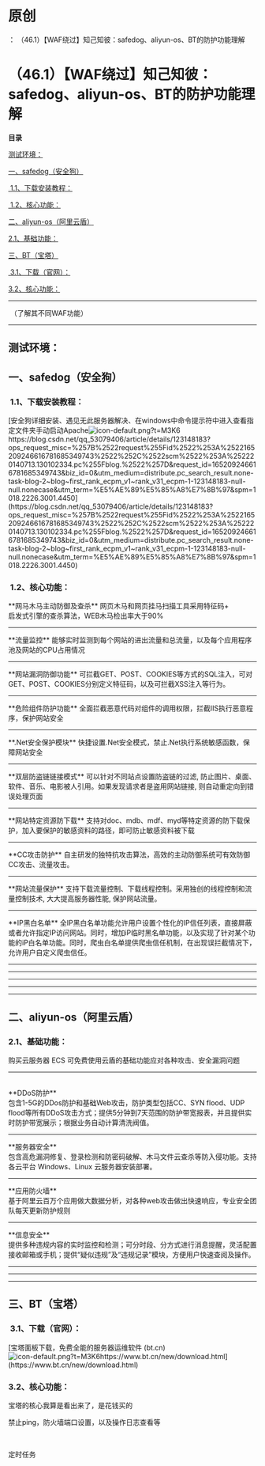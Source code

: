# 原创
：  （46.1）【WAF绕过】知己知彼：safedog、aliyun-os、BT的防护功能理解

# （46.1）【WAF绕过】知己知彼：safedog、aliyun-os、BT的防护功能理解

**目录**

[测试环境：](#%E6%B5%8B%E8%AF%95%E7%8E%AF%E5%A2%83%EF%BC%9A)

[一、safedog（安全狗）](#%E4%B8%80%E3%80%81safedog%EF%BC%88%E5%AE%89%E5%85%A8%E7%8B%97%EF%BC%89)

[ 1.1、下载安装教程：](#%C2%A01.1%E3%80%81%E4%B8%8B%E8%BD%BD%E5%AE%89%E8%A3%85%E6%95%99%E7%A8%8B%EF%BC%9A)

[ 1.2、核心功能：](#%C2%A01.2%E3%80%81%E6%A0%B8%E5%BF%83%E5%8A%9F%E8%83%BD%EF%BC%9A)

[二、aliyun-os（阿里云盾）](#%E4%BA%8C%E3%80%81aliyun-os%EF%BC%88%E9%98%BF%E9%87%8C%E4%BA%91%E7%9B%BE%EF%BC%89)

[2.1、基础功能：](#2.1%E3%80%81%E5%9F%BA%E7%A1%80%E5%8A%9F%E8%83%BD%EF%BC%9A)

[三、BT（宝塔）](#%E4%B8%89%E3%80%81BT%EF%BC%88%E5%AE%9D%E5%A1%94%EF%BC%89)

[ 3.1、下载（官网）：](#%C2%A03.1%E3%80%81%E4%B8%8B%E8%BD%BD%EF%BC%88%E5%AE%98%E7%BD%91%EF%BC%89%EF%BC%9A)

[3.2、核心功能：](#3.2%E3%80%81%E6%A0%B8%E5%BF%83%E5%8A%9F%E8%83%BD%EF%BC%9A)

---


 （了解其不同WAF功能）

---


## 测试环境：

## 一、safedog（安全狗）

> 
<h3> 1.1、下载安装教程：</h3>
[安全狗详细安装、遇见无此服务器解决、在windows中命令提示符中进入查看指定文件夹手动启动Apache<img alt="icon-default.png?t=M3K6" src="https://csdnimg.cn/release/blog_editor_html/release2.1.0/ckeditor/plugins/CsdnLink/icons/icon-default.png?t=M3K6"/>https://blog.csdn.net/qq_53079406/article/details/123148183?ops_request_misc=%257B%2522request%255Fid%2522%253A%2522165209246616781685349743%2522%252C%2522scm%2522%253A%252220140713.130102334.pc%255Fblog.%2522%257D&amp;request_id=165209246616781685349743&amp;biz_id=0&amp;utm_medium=distribute.pc_search_result.none-task-blog-2~blog~first_rank_ecpm_v1~rank_v31_ecpm-1-123148183-null-null.nonecase&amp;utm_term=%E5%AE%89%E5%85%A8%E7%8B%97&amp;spm=1018.2226.3001.4450](https://blog.csdn.net/qq_53079406/article/details/123148183?ops_request_misc=%257B%2522request%255Fid%2522%253A%2522165209246616781685349743%2522%252C%2522scm%2522%253A%252220140713.130102334.pc%255Fblog.%2522%257D&amp;request_id=165209246616781685349743&amp;biz_id=0&amp;utm_medium=distribute.pc_search_result.none-task-blog-2~blog~first_rank_ecpm_v1~rank_v31_ecpm-1-123148183-null-null.nonecase&amp;utm_term=%E5%AE%89%E5%85%A8%E7%8B%97&amp;spm=1018.2226.3001.4450)



> 
<h3> 1.2、核心功能：</h3>
**网马木马主动防御及查杀**
网页木马和网页挂马扫描工具采用特征码+<br/> 启发式引擎的查杀算法，WEB木马检出率大于90%
<hr/>
**流量监控**
能够实时监测到每个网站的进出流量和总流量，以及每个应用程序池及网站的CPU占用情况
<hr/>
**网站漏洞防御功能**
可拦截GET、POST、COOKIES等方式的SQL注入，可对GET、POST、COOKIES分别定义特征码，以及可拦截XSS注入等行为。
<hr/>
**危险组件防护功能**
全面拦截恶意代码对组件的调用权限，拦截IIS执行恶意程序，保护网站安全
<hr/>
**.Net安全保护模块**
快捷设置.Net安全模式，禁止.Net执行系统敏感函数，保障网站安全
<hr/>
**双层防盗链链接模式**
可以针对不同站点设置防盗链的过滤, 防止图片、桌面、软件、音乐、电影被人引用。如果发现请求者是盗用网站链接, 则自动重定向到错误处理页面
<hr/>
**网站特定资源防下载**
支持对doc、mdb、mdf、myd等特定资源的防下载保护，加入要保护的敏感资料的路径，即可防止敏感资料被下载
<hr/>
**CC攻击防护**
自主研发的独特抗攻击算法，高效的主动防御系统可有效防御<br/> CC攻击、流量攻击。
<hr/>
**网站流量保护**
支持下载流量控制、下载线程控制。采用独创的线程控制和流量控制技术, 大大提高服务器性能, 保护网站流量。
<hr/>
**IP黑白名单**
全IP黑白名单功能允许用户设置个性化的IP信任列表，直接屏蔽或者允许指定IP访问网站。同时，增加iP临时黑名单功能，以及实现了针对某个功能的iP白名单功能。同时，爬虫白名单提供爬虫信任机制，在出现误拦截情况下，允许用户自定义爬虫信任。


---


---


---


---


---


## 二、aliyun-os（阿里云盾）

> 
<h3>2.1、基础功能：</h3>
购买云服务器 ECS 可免费使用云盾的基础功能应对各种攻击、安全漏洞问题
<hr/>
<br/>**DDoS防护**<br/> 包含1-5G的DDos防护和基础Web攻击，防护类型包括CC、SYN flood、UDP flood等所有DDoS攻击方式；提供5分钟到7天范围的防护带宽报表，并且提供实时防护带宽展示；根据业务自动计算清洗阀值。
<hr/>
**服务器安全**<br/> 包含高危漏洞修复、登录检测和防密码破解、木马文件云查杀等防入侵功能。支持各云平台 Windows、Linux 云服务器安装部署。
<hr/>
**应用防火墙**<br/> 基于阿里云百万个应用做大数据分析，对各种web攻击做出快速响应，专业安全团队每天更新防护规则
<hr/>
**信息安全**<br/> 提供多种违规内容的实时监控和检测；可分时段、分方式进行消息提醒，灵活配置接收邮箱或手机；提供“疑似违规”及“违规记录”模块，方便用户快速查阅及操作。


---


---


---


## 三、BT（宝塔）

> 
<h3> 3.1、下载（官网）：</h3>
[宝塔面板下载，免费全能的服务器运维软件 (bt.cn)<img alt="icon-default.png?t=M3K6" src="https://csdnimg.cn/release/blog_editor_html/release2.1.0/ckeditor/plugins/CsdnLink/icons/icon-default.png?t=M3K6"/>https://www.bt.cn/new/download.html](https://www.bt.cn/new/download.html)


> 
<h3>3.2、核心功能：</h3>
宝塔的核心我算是看出来了，是花钱买的



禁止ping，防火墙端口设置，以及操作日志查看等

 

定时任务

 

